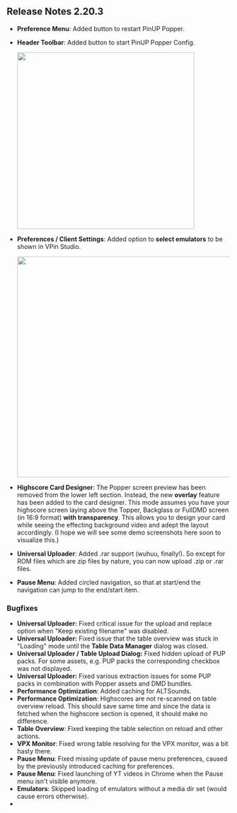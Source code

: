 ## Release Notes 2.20.3

- **Preference Menu**: Added button to restart PinUP Popper.
- **Header Toolbar**: Added button to start PinUP Popper Config.

  <img src="https://raw.githubusercontent.com/syd711/vpin-studio/main/documentation/misc/header-toolbar.png" width="400" />
  
- **Preferences / Client Settings**: Added option to **select emulators** to be shown in VPin Studio.
 
  <img src="https://raw.githubusercontent.com/syd711/vpin-studio/main/documentation/preferences/emulators.png" width="500" />

- **Highscore Card Designer**: The Popper screen preview has been removed from the lower left section. Instead, the new **overlay** feature has been added to the card designer. This mode assumes you have your highscore screen laying above the Topper, Backglass or FullDMD screen (in 16:9 format) **with transparency**. This allows you to design your card while seeing the effecting background video and adept the layout accordingly. (I hope we will see some demo screenshots here soon to visualize this.)  
- **Universal Uploader**: Added .rar support (wuhuu, finally!). So except for ROM files which are zip files by nature, you can now upload .zip or .rar files.
- **Pause Menu**: Added circled navigation, so that at start/end the navigation can jump to the end/start item.

### Bugfixes

- **Universal Uploader:** Fixed critical issue for the upload and replace option when "Keep existing filename" was disabled.
- **Universal Uploader:** Fixed issue that the table overview was stuck in "Loading" mode until the **Table Data Manager** dialog was closed.
- **Universal Uploader / Table Upload Dialog:** Fixed hidden upload of PUP packs. For some assets, e.g. PUP packs the corresponding checkbox was not displayed.
- **Universal Uploader:** Fixed various extraction issues for some PUP packs in combination with Popper assets and DMD bundles.
- **Performance Optimization**: Added caching for ALTSounds.
- **Performance Optimization**: Highscores are not re-scanned on table overview reload. This should save same time and since the data is fetched when the highscore section is opened, it should make no difference.
- **Table Overview**: Fixed keeping the table selection on reload and other actions.
- **VPX Monitor**: Fixed wrong table resolving for the VPX monitor, was a bit hasty there.
- **Pause Menu**: Fixed missing update of pause menu preferences, caused by the previously introduced caching for preferences.
- **Pause Menu**: Fixed launching of YT videos in Chrome when the Pause menu isn't visible anymore.
- **Emulators**: Skipped loading of emulators without a media dir set (would cause errors otherwise).
- 

